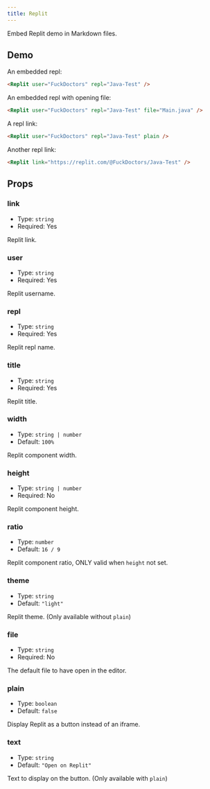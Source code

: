 ```yaml
---
title: Replit
---
```


Embed Replit demo in Markdown files.

<!-- more -->

## Demo

An embedded repl:

<Replit user="FuckDoctors" repl="Java-Test" />

```md
<Replit user="FuckDoctors" repl="Java-Test" />
```

An embedded repl with opening file:

<Replit user="FuckDoctors" repl="Java-Test" file="Main.java" />

```md
<Replit user="FuckDoctors" repl="Java-Test" file="Main.java" />
```

A repl link:

<Replit user="FuckDoctors" repl="Java-Test" plain />

```md
<Replit user="FuckDoctors" repl="Java-Test" plain />
```

Another repl link:

<Replit link="https://replit.com/@FuckDoctors/Java-Test" />

```md
<Replit link="https://replit.com/@FuckDoctors/Java-Test" />
```

## Props

### link

- Type: `string`
- Required: Yes

Replit link.

### user

- Type: `string`
- Required: Yes

Replit username.

### repl

- Type: `string`
- Required: Yes

Replit repl name.

### title

- Type: `string`
- Required: Yes

Replit title.

### width

- Type: `string | number`
- Default: `100%`

Replit component width.

### height

- Type: `string | number`
- Required: No

Replit component height.

### ratio

- Type: `number`
- Default: `16 / 9`

Replit component ratio, ONLY valid when `height` not set.

### theme

- Type: `string`
- Default: `"light"`

Replit theme. (Only available without `plain`)

### file

- Type: `string`
- Required: No

The default file to have open in the editor.

### plain

- Type: `boolean`
- Default: `false`

Display Replit as a button instead of an iframe.

### text

- Type: `string`
- Default: `"Open on Replit"`

Text to display on the button. (Only available with `plain`)
